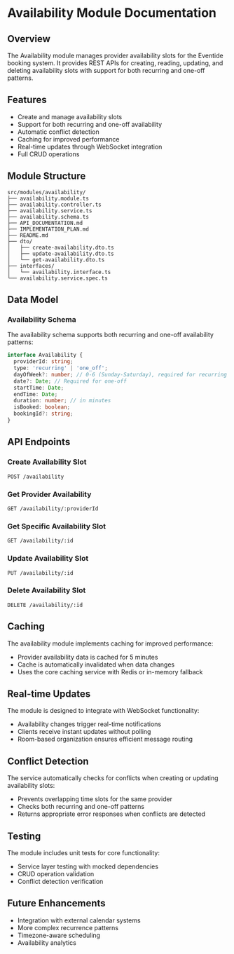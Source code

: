 # Availability Module Documentation

## Overview
The Availability module manages provider availability slots for the Eventide booking system. It provides REST APIs for creating, reading, updating, and deleting availability slots with support for both recurring and one-off patterns.

## Features
- Create and manage availability slots
- Support for both recurring and one-off availability
- Automatic conflict detection
- Caching for improved performance
- Real-time updates through WebSocket integration
- Full CRUD operations

## Module Structure
```
src/modules/availability/
├── availability.module.ts
├── availability.controller.ts
├── availability.service.ts
├── availability.schema.ts
├── API_DOCUMENTATION.md
├── IMPLEMENTATION_PLAN.md
├── README.md
├── dto/
│   ├── create-availability.dto.ts
│   ├── update-availability.dto.ts
│   └── get-availability.dto.ts
├── interfaces/
│   └── availability.interface.ts
└── availability.service.spec.ts
```

## Data Model

### Availability Schema
The availability schema supports both recurring and one-off availability patterns:

```typescript
interface Availability {
  providerId: string;
  type: 'recurring' | 'one_off';
  dayOfWeek?: number; // 0-6 (Sunday-Saturday), required for recurring
  date?: Date; // Required for one-off
  startTime: Date;
  endTime: Date;
  duration: number; // in minutes
  isBooked: boolean;
  bookingId?: string;
}
```

## API Endpoints

### Create Availability Slot
```
POST /availability
```

### Get Provider Availability
```
GET /availability/:providerId
```

### Get Specific Availability Slot
```
GET /availability/:id
```

### Update Availability Slot
```
PUT /availability/:id
```

### Delete Availability Slot
```
DELETE /availability/:id
```

## Caching
The availability module implements caching for improved performance:
- Provider availability data is cached for 5 minutes
- Cache is automatically invalidated when data changes
- Uses the core caching service with Redis or in-memory fallback

## Real-time Updates
The module is designed to integrate with WebSocket functionality:
- Availability changes trigger real-time notifications
- Clients receive instant updates without polling
- Room-based organization ensures efficient message routing

## Conflict Detection
The service automatically checks for conflicts when creating or updating availability slots:
- Prevents overlapping time slots for the same provider
- Checks both recurring and one-off patterns
- Returns appropriate error responses when conflicts are detected

## Testing
The module includes unit tests for core functionality:
- Service layer testing with mocked dependencies
- CRUD operation validation
- Conflict detection verification

## Future Enhancements
- Integration with external calendar systems
- More complex recurrence patterns
- Timezone-aware scheduling
- Availability analytics